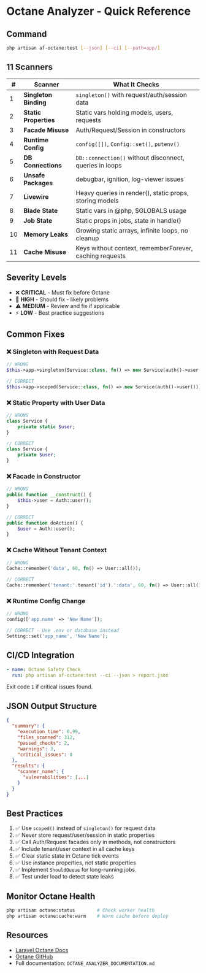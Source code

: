 # Octane Analyzer - Quick Reference

## Command

```bash
php artisan af-octane:test [--json] [--ci] [--path=app/]
```

## 11 Scanners

| # | Scanner | What It Checks |
|---|---------|----------------|
| 1 | **Singleton Binding** | `singleton()` with request/auth/session data |
| 2 | **Static Properties** | Static vars holding models, users, requests |
| 3 | **Facade Misuse** | Auth/Request/Session in constructors |
| 4 | **Runtime Config** | `config([])`, `Config::set()`, `putenv()` |
| 5 | **DB Connections** | `DB::connection()` without disconnect, queries in loops |
| 6 | **Unsafe Packages** | debugbar, ignition, log-viewer issues |
| 7 | **Livewire** | Heavy queries in render(), static props, storing models |
| 8 | **Blade State** | Static vars in @php, $GLOBALS usage |
| 9 | **Job State** | Static props in jobs, state in handle() |
| 10 | **Memory Leaks** | Growing static arrays, infinite loops, no cleanup |
| 11 | **Cache Misuse** | Keys without context, rememberForever, caching requests |

## Severity Levels

- ❌ **CRITICAL** - Must fix before Octane
- 🔴 **HIGH** - Should fix - likely problems
- ⚠️ **MEDIUM** - Review and fix if applicable  
- ⚡ **LOW** - Best practice suggestions

## Common Fixes

### ❌ Singleton with Request Data
```php
// WRONG
$this->app->singleton(Service::class, fn() => new Service(auth()->user()));

// CORRECT
$this->app->scoped(Service::class, fn() => new Service(auth()->user()));
```

### ❌ Static Property with User Data
```php
// WRONG
class Service {
    private static $user;
}

// CORRECT
class Service {
    private $user;
}
```

### ❌ Facade in Constructor
```php
// WRONG
public function __construct() {
    $this->user = Auth::user();
}

// CORRECT
public function doAction() {
    $user = Auth::user();
}
```

### ❌ Cache Without Tenant Context
```php
// WRONG
Cache::remember('data', 60, fn() => User::all());

// CORRECT
Cache::remember('tenant:'.tenant('id').':data', 60, fn() => User::all());
```

### ❌ Runtime Config Change
```php
// WRONG
config(['app.name' => 'New Name']);

// CORRECT - Use .env or database instead
Setting::set('app_name', 'New Name');
```

## CI/CD Integration

```yaml
- name: Octane Safety Check
  run: php artisan af-octane:test --ci --json > report.json
```

Exit code `1` if critical issues found.

## JSON Output Structure

```json
{
  "summary": {
    "execution_time": 0.99,
    "files_scanned": 312,
    "passed_checks": 2,
    "warnings": 3,
    "critical_issues": 0
  },
  "results": {
    "scanner_name": {
      "vulnerabilities": [...]
    }
  }
}
```

## Best Practices

1. ✅ Use `scoped()` instead of `singleton()` for request data
2. ✅ Never store request/user/session in static properties
3. ✅ Call Auth/Request facades only in methods, not constructors
4. ✅ Include tenant/user context in all cache keys
5. ✅ Clear static state in Octane tick events
6. ✅ Use instance properties, not static properties
7. ✅ Implement `ShouldQueue` for long-running jobs
8. ✅ Test under load to detect state leaks

## Monitor Octane Health

```bash
php artisan octane:status        # Check worker health
php artisan octane:cache:warm    # Warm cache before deploy
```

## Resources

- [Laravel Octane Docs](https://laravel.com/docs/octane)
- [Octane GitHub](https://github.com/laravel/octane)
- Full documentation: `OCTANE_ANALYZER_DOCUMENTATION.md`
